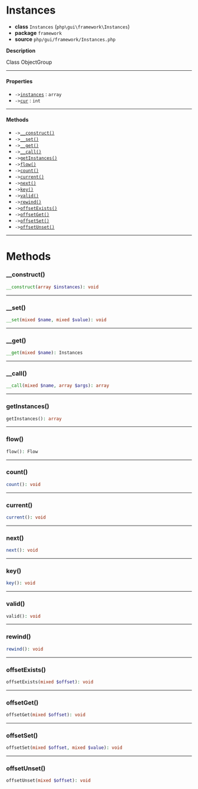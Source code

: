 # Instances

- **class** `Instances` (`php\gui\framework\Instances`)
- **package** `framework`
- **source** `php/gui/framework/Instances.php`

**Description**

Class ObjectGroup

---

#### Properties

- `->`[`instances`](#prop-instances) : `array`
- `->`[`cur`](#prop-cur) : `int`

---

#### Methods

- `->`[`__construct()`](#method-__construct)
- `->`[`__set()`](#method-__set)
- `->`[`__get()`](#method-__get)
- `->`[`__call()`](#method-__call)
- `->`[`getInstances()`](#method-getinstances)
- `->`[`flow()`](#method-flow)
- `->`[`count()`](#method-count)
- `->`[`current()`](#method-current)
- `->`[`next()`](#method-next)
- `->`[`key()`](#method-key)
- `->`[`valid()`](#method-valid)
- `->`[`rewind()`](#method-rewind)
- `->`[`offsetExists()`](#method-offsetexists)
- `->`[`offsetGet()`](#method-offsetget)
- `->`[`offsetSet()`](#method-offsetset)
- `->`[`offsetUnset()`](#method-offsetunset)

---
# Methods

<a name="method-__construct"></a>

### __construct()
```php
__construct(array $instances): void
```

---

<a name="method-__set"></a>

### __set()
```php
__set(mixed $name, mixed $value): void
```

---

<a name="method-__get"></a>

### __get()
```php
__get(mixed $name): Instances
```

---

<a name="method-__call"></a>

### __call()
```php
__call(mixed $name, array $args): array
```

---

<a name="method-getinstances"></a>

### getInstances()
```php
getInstances(): array
```

---

<a name="method-flow"></a>

### flow()
```php
flow(): Flow
```

---

<a name="method-count"></a>

### count()
```php
count(): void
```

---

<a name="method-current"></a>

### current()
```php
current(): void
```

---

<a name="method-next"></a>

### next()
```php
next(): void
```

---

<a name="method-key"></a>

### key()
```php
key(): void
```

---

<a name="method-valid"></a>

### valid()
```php
valid(): void
```

---

<a name="method-rewind"></a>

### rewind()
```php
rewind(): void
```

---

<a name="method-offsetexists"></a>

### offsetExists()
```php
offsetExists(mixed $offset): void
```

---

<a name="method-offsetget"></a>

### offsetGet()
```php
offsetGet(mixed $offset): void
```

---

<a name="method-offsetset"></a>

### offsetSet()
```php
offsetSet(mixed $offset, mixed $value): void
```

---

<a name="method-offsetunset"></a>

### offsetUnset()
```php
offsetUnset(mixed $offset): void
```